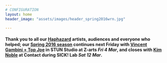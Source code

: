 ```yaml
---
# CONFIGURATION
layout: home
header_image: "assets/images/header_spring2016wrn.jpg"

---
```

#### Thank you to all our [Haphazard](/current/2016-haphazard) artists, audiences and everyone who helped; our [Spring 2016 season](/current/2016-spring) continues next Friday with [Vincent Gambini + Top Joe](/current/2016-spring/gambini) in STUN Studio at Z-arts *Fri 4 Mar*, and closes with [Kim Noble](/current/2016-spring/noble) at Contact during SICK! Lab *Sat 12 Mar*.
